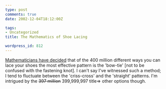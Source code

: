 ```yaml
---
type: post
comments: true
date: 2002-12-04T18:12:00Z

tags:
- Uncategorized
title: The Mathematics of Shoe Lacing

wordpress_id: 812
---
```


[Mathematicians have decided](http://www.newscientist.com/news/news.jsp?id=ns99993136 ) that of the 400 million different ways you can lace your shoes the most effective pattern is the 'bow-tie' [not to be confused with the fastening knot]. I can't say I've witnessed such a method; I tend to fluctuate between the 'criss-cross' and the 'straight' patterns. I'm intrigued by the <del>397 million</del> 399,999,997 title=> other options though.
